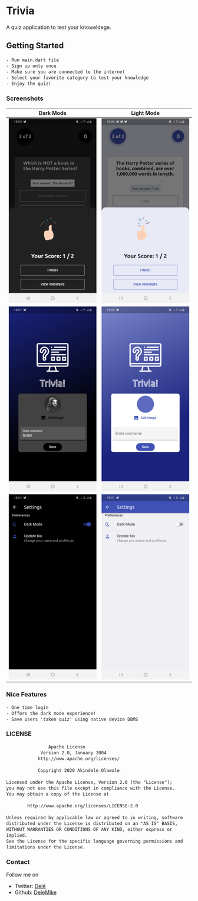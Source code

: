 # Trivia

A quiz application to test your knoweldege.

## Getting Started

    - Run main.dart file
    - Sign up only once
    - Make sure you are connected to the internet
    - Select your favorite category to test your knowledge
    - Enjoy the quiz!

### Screenshots

| Dark Mode | Light Mode |
|-----------|-------------|
| ![Finish mode_dark](f_finish_dark.png)| ![Finish mode_light](f_finish_light.png) |
| ![Finish mode_dark](f_auth_dark.png)| ![Finish mode_light](f_auth_light.png) |
| ![Finish mode_dark](f_settings_dark.png)| ![Finish mode_light](f_settings_light.png) |

### Nice Features

    - One time login
    - Offers the dark mode experience!
    - Save users 'taken quiz' using native device DBMS

### LICENSE

                    Apache License
                 Version 2.0, January 2004
                http://www.apache.org/licenses/

                Copyright 2020 Akindele Olawole

    Licensed under the Apache License, Version 2.0 (the "License");
    you may not use this file except in compliance with the License.
    You may obtain a copy of the License at

            http://www.apache.org/licenses/LICENSE-2.0

    Unless required by applicable law or agreed to in writing, software
    distributed under the License is distributed on an "AS IS" BASIS,
    WITHOUT WARRANTIES OR CONDITIONS OF ANY KIND, either express or implied.
    See the License for the specific language governing permissions and
    limitations under the License.

### Contact

Follow me on

- Twitter: [Delé](https://twitter.com/_Akindele_Mike)
- Github: [DeleMike](https://github.com/DeleMike)
